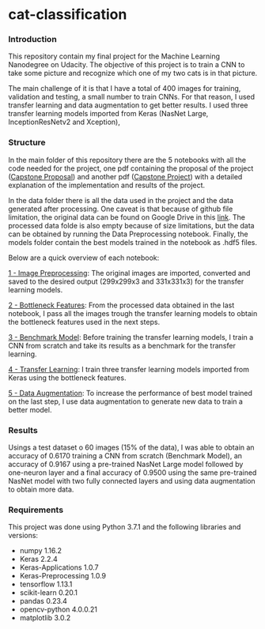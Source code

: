 # cat-classification

### Introduction

This repository contain my final project for the Machine Learning Nanodegree on Udacity. The objective of this project is to train a CNN to take some picture and recognize which one of my two cats is in that picture.

The main challenge of it is that I have a total of 400 images for training, validation and testing, a small number to train CNNs. For that reason, I used transfer learning and data augmentation to get better results. I used three transfer learning models imported from Keras (NasNet Large, InceptionResNetv2 and Xception),

### Structure

In the main folder of this repository there are the 5 notebooks with all the code needed for the project, one pdf containing the proposal of the project ([Capstone Proposal](https://github.com/luiznonenmacher/cat-classification/blob/master/Capstone%20Proposal.pdf)) and another pdf ([Capstone Project](https://github.com/luiznonenmacher/cat-classification/blob/master/Capstone%20Project.pdf)) with a detailed explanation of the implementation and results of the project.

In the data folder there is all the data used in the project and the data generated after processing. One caveat is that because of github file limitation, the original data can be found on Google Drive in this [link](https://drive.google.com/drive/folders/1Vd1d-YemnPgA88VNZ9HR_CnsBNKFutAo?usp=sharing). The processed data folde is also empty because of size limitations, but the data can be obtained by running the Data Preprocessing notebook. Finally, the models folder contain the best models trained in the notebook as .hdf5 files.

Below are a quick overview of each notebook:

[1 - Image Preprocessing](https://github.com/luiznonenmacher/cat-classification/blob/master/1%20-%20Image%20Preprocessing.ipynb): The original images are imported, converted and saved to the desired output (299x299x3 and 331x331x3) for the transfer learning models.

[2 - Bottleneck Features](https://github.com/luiznonenmacher/cat-classification/blob/master/2%20-%20Bottleneck%20Features.ipynb): From the processed data obtained in the last notebook, I pass all the images trough the transfer learning models to obtain the bottleneck features used in the next steps.

[3 - Benchmark Model](https://github.com/luiznonenmacher/cat-classification/blob/master/3%20-%20Benchmark%20Model.ipynb): Before training the transfer learning models, I train a CNN from scratch and take its results as a benchmark for the transfer learning.

[4 - Transfer Learning](https://github.com/luiznonenmacher/cat-classification/blob/master/4%20-%20Transfer%20Learning.ipynb): I train three transfer learning models imported from Keras using the bottleneck features.

[5 - Data Augmentation](https://github.com/luiznonenmacher/cat-classification/blob/master/5%20-%20Data%20Augmentation.ipynb): To increase the performance of best model trained on the last step, I use data augmentation to generate new data to train a better model.

### Results

Usings a test dataset o 60 images (15% of the data), I was able to obtain an accuracy of 0.6170 training a CNN from scratch (Benchmark Model), an accuracy of 0.9167 using a pre-trained NasNet Large model followed by one-neuron layer and a final accuracy of 0.9500 using the same pre-trained NasNet model with two fully connected layers and using data augmentation to obtain more data.

### Requirements

This project was done using Python 3.7.1 and the following libraries and versions:

- numpy  1.16.2
- Keras  2.2.4
- Keras-Applications  1.0.7
- Keras-Preprocessing  1.0.9
- tensorflow  1.13.1
- scikit-learn  0.20.1
- pandas  0.23.4
- opencv-python  4.0.0.21
- matplotlib  3.0.2